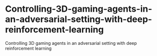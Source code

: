 # Controlling-3D-gaming-agents-in-an-adversarial-setting-with-deep-reinforcement-learning
Controlling 3D gaming agents in an adversarial setting with deep reinforcement learning
